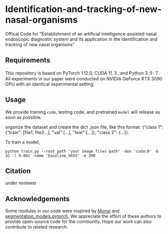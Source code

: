 # Identification-and-tracking-of-new-nasal-organisms
Offical Code for "Establishment of an artificial intelligence-assisted nasal endoscopic diagnostic system and its application in the identification and tracking of new nasal organisms"

## Requirements
This repository is based on PyTorch 1.12.0, CUDA 11.３, and Python 3.９.７. All experiments in our paper were conducted on NVIDIA GeForce RTX 3090 GPU with an identical experimental setting.

## Usage
We provide training `code`, testing code, and pretrained `model` will release as soon as possible.

organize the dataset and create the dict .json file, like this format: {"class 1": {"train": [file1, file2...], "val":[...], "test":[...]}, "class 2": {...}}.

To train a model,
```
python train.py --root_path 'your image files path' -dev 'cuda:0' -b 32 -l 0.001 -name 'baseline_XXXX' -e 300
```

## Citation
under reviewer

## Acknowledgements
Some modules in our code were inspired by [Monai](https://github.com/Project-MONAI/MONAI/tree/dev) and [segmentation_models.pytorch](https://github.com/qubvel/segmentation_models.pytorch). We appreciate the effort of these authors to provide open-source code for the community. Hope our work can also contribute to related research.
